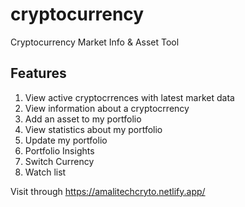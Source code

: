 # cryptocurrency
Cryptocurrency Market Info &amp; Asset Tool

## Features

1. View active cryptocrrences with latest market data
2. View information about a cryptocrrency
3. Add an asset to my portfolio
4. View statistics about my portfolio
5. Update my portfolio
6. Portfolio Insights
7. Switch Currency
8. Watch list

Visit through https://amalitechcryto.netlify.app/
